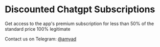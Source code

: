 # Discounted Chatgpt Subscriptions

Get access to the app's premium subscription for less than 50% of the standard price 100% legitimate

Contact us on Telegram: [@amyad](http://t.me/amyad)
